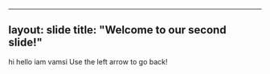 ---
layout: slide
title: "Welcome to our second slide!"
--
hi hello iam vamsi
Use the left arrow to go back!
